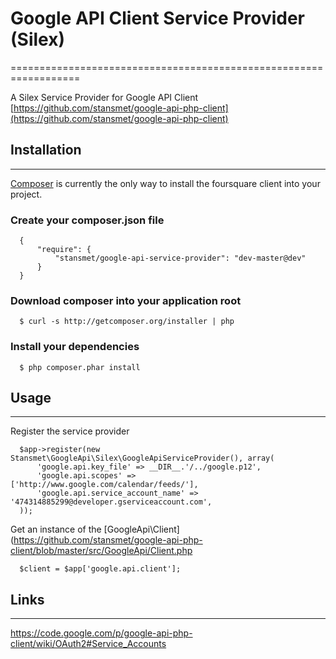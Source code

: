 # Google API Client Service Provider (Silex)
==================================================================

A Silex Service Provider for Google API Client  
[https://github.com/stansmet/google-api-php-client](https://github.com/stansmet/google-api-php-client)

## Installation
--------------

[Composer](http://getcomposer.org) is currently the only way to install the 
foursquare client into your project.

### Create your composer.json file

      {
          "require": {
              "stansmet/google-api-service-provider": "dev-master@dev"
          }
      }

### Download composer into your application root

      $ curl -s http://getcomposer.org/installer | php

### Install your dependencies

      $ php composer.phar install
 
## Usage
---------

Register the service provider

      $app->register(new Stansmet\GoogleApi\Silex\GoogleApiServiceProvider(), array(
          'google.api.key_file' => __DIR__.'/../google.p12',
          'google.api.scopes' => ['http://www.google.com/calendar/feeds/'],
          'google.api.service_account_name' => '474314885299@developer.gserviceaccount.com',
      ));


Get an instance of the [GoogleApi\Client](https://github.com/stansmet/google-api-php-client/blob/master/src/GoogleApi/Client.php

      $client = $app['google.api.client'];

## Links
--------
https://code.google.com/p/google-api-php-client/wiki/OAuth2#Service_Accounts